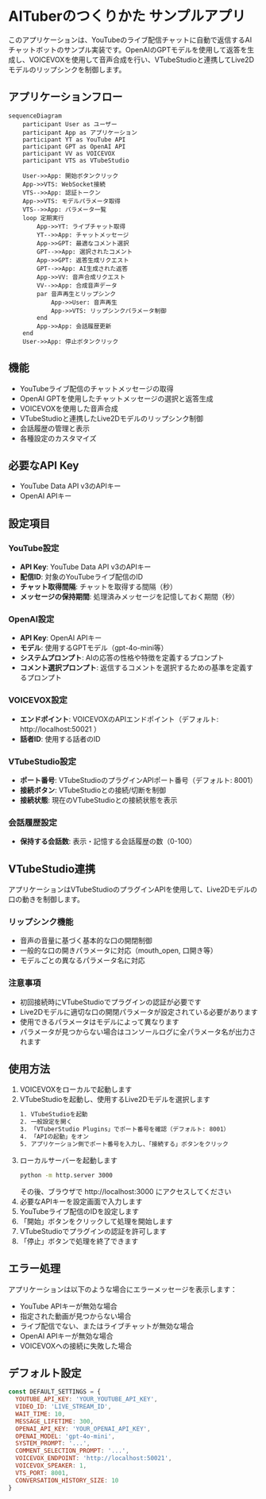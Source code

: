 # AITuberのつくりかた サンプルアプリ

このアプリケーションは、YouTubeのライブ配信チャットに自動で返信するAIチャットボットのサンプル実装です。OpenAIのGPTモデルを使用して返答を生成し、VOICEVOXを使用して音声合成を行い、VTubeStudioと連携してLive2Dモデルのリップシンクを制御します。

## アプリケーションフロー

```mermaid
sequenceDiagram
    participant User as ユーザー
    participant App as アプリケーション
    participant YT as YouTube API
    participant GPT as OpenAI API
    participant VV as VOICEVOX
    participant VTS as VTubeStudio

    User->>App: 開始ボタンクリック
    App->>VTS: WebSocket接続
    VTS-->>App: 認証トークン
    App->>VTS: モデルパラメータ取得
    VTS-->>App: パラメータ一覧
    loop 定期実行
        App->>YT: ライブチャット取得
        YT-->>App: チャットメッセージ
        App->>GPT: 最適なコメント選択
        GPT-->>App: 選択されたコメント
        App->>GPT: 返答生成リクエスト
        GPT-->>App: AI生成された返答
        App->>VV: 音声合成リクエスト
        VV-->>App: 合成音声データ
        par 音声再生とリップシンク
            App->>User: 音声再生
            App->>VTS: リップシンクパラメータ制御
        end
        App->>App: 会話履歴更新
    end
    User->>App: 停止ボタンクリック
```

## 機能

- YouTubeライブ配信のチャットメッセージの取得
- OpenAI GPTを使用したチャットメッセージの選択と返答生成
- VOICEVOXを使用した音声合成
- VTubeStudioと連携したLive2Dモデルのリップシンク制御
- 会話履歴の管理と表示
- 各種設定のカスタマイズ

## 必要なAPI Key

- YouTube Data API v3のAPIキー
- OpenAI APIキー

## 設定項目

### YouTube設定
- **API Key**: YouTube Data API v3のAPIキー
- **配信ID**: 対象のYouTubeライブ配信のID
- **チャット取得間隔**: チャットを取得する間隔（秒）
- **メッセージの保持期間**: 処理済みメッセージを記憶しておく期間（秒）

### OpenAI設定
- **API Key**: OpenAI APIキー
- **モデル**: 使用するGPTモデル（gpt-4o-mini等）
- **システムプロンプト**: AIの応答の性格や特徴を定義するプロンプト
- **コメント選択プロンプト**: 返信するコメントを選択するための基準を定義するプロンプト

### VOICEVOX設定
- **エンドポイント**: VOICEVOXのAPIエンドポイント（デフォルト: http://localhost:50021 ）
- **話者ID**: 使用する話者のID

### VTubeStudio設定
- **ポート番号**: VTubeStudioのプラグインAPIポート番号（デフォルト: 8001）
- **接続ボタン**: VTubeStudioとの接続/切断を制御
- **接続状態**: 現在のVTubeStudioとの接続状態を表示

### 会話履歴設定
- **保持する会話数**: 表示・記憶する会話履歴の数（0-100）

## VTubeStudio連携

アプリケーションはVTubeStudioのプラグインAPIを使用して、Live2Dモデルの口の動きを制御します。

### リップシンク機能
- 音声の音量に基づく基本的な口の開閉制御
- 一般的な口の開きパラメータに対応（mouth_open, 口開き等）
- モデルごとの異なるパラメータ名に対応

### 注意事項
- 初回接続時にVTubeStudioでプラグインの認証が必要です
- Live2Dモデルに適切な口の開閉パラメータが設定されている必要があります
- 使用できるパラメータはモデルによって異なります
- パラメータが見つからない場合はコンソールログに全パラメータ名が出力されます

## 使用方法

1. VOICEVOXをローカルで起動します
2. VTubeStudioを起動し、使用するLive2Dモデルを選択します
   ```bash
   1. VTubeStudioを起動
   2. 一般設定を開く
   3. 「VTuberStudio Plugins」でポート番号を確認（デフォルト: 8001）
   4. 「APIの起動」をオン
   5. アプリケーション側でポート番号を入力し、「接続する」ボタンをクリック
   ```
3. ローカルサーバーを起動します
   ```bash
   python -m http.server 3000
   ```
   その後、ブラウザで http://localhost:3000 にアクセスしてください
4. 必要なAPIキーを設定画面で入力します
5. YouTubeライブ配信のIDを設定します
6. 「開始」ボタンをクリックして処理を開始します
7. VTubeStudioでプラグインの認証を許可します
8. 「停止」ボタンで処理を終了できます

## エラー処理

アプリケーションは以下のような場合にエラーメッセージを表示します：

- YouTube APIキーが無効な場合
- 指定された動画が見つからない場合
- ライブ配信でない、またはライブチャットが無効な場合
- OpenAI APIキーが無効な場合
- VOICEVOXへの接続に失敗した場合

## デフォルト設定

```javascript
const DEFAULT_SETTINGS = {
  YOUTUBE_API_KEY: 'YOUR_YOUTUBE_API_KEY',
  VIDEO_ID: 'LIVE_STREAM_ID',
  WAIT_TIME: 10,
  MESSAGE_LIFETIME: 300,
  OPENAI_API_KEY: 'YOUR_OPENAI_API_KEY',
  OPENAI_MODEL: 'gpt-4o-mini',
  SYSTEM_PROMPT: '...',
  COMMENT_SELECTION_PROMPT: '...',
  VOICEVOX_ENDPOINT: 'http://localhost:50021',
  VOICEVOX_SPEAKER: 1,
  VTS_PORT: 8001,
  CONVERSATION_HISTORY_SIZE: 10
}